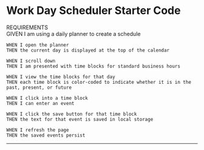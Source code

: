 # Work Day Scheduler Starter Code

REQUIREMENTS  
 GIVEN I am using a daily planner to create a schedule

    WHEN I open the planner
    THEN the current day is displayed at the top of the calendar

    WHEN I scroll down
    THEN I am presented with time blocks for standard business hours

    WHEN I view the time blocks for that day
    THEN each time block is color-coded to indicate whether it is in the past, present, or future

    WHEN I click into a time block
    THEN I can enter an event

    WHEN I click the save button for that time block
    THEN the text for that event is saved in local storage

    WHEN I refresh the page
    THEN the saved events persist

---
